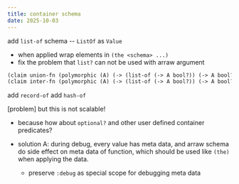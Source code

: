 ```yaml
---
title: container schema
date: 2025-10-03
---
```


add `list-of` schema -- `ListOf` as `Value`

- when applied wrap elements in `(the <schema> ...)`
- fix the problem that `list?` can not be used with arraw argument

```scheme
(claim union-fn (polymorphic (A) (-> (list-of (-> A bool?)) (-> A bool?))))
(claim inter-fn (polymorphic (A) (-> (list-of (-> A bool?)) (-> A bool?))))
```

add `record-of`
add `hash-of`

[problem] but this is not scalable!

- because how about `optional?` and other user defined container predicates?

- solution A: during debug, every value has meta data,
  and arraw schema do side effect on meta data of function,
  which should be used like `(the)` when applying the data.

  - preserve `:debug` as special scope for debugging meta data
